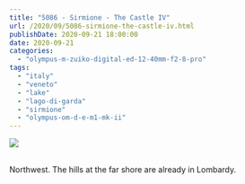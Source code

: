 ```yaml
---
title: "5086 - Sirmione - The Castle IV"
url: /2020/09/5086-sirmione-the-castle-iv.html
publishDate: 2020-09-21 18:00:00
date: 2020-09-21
categories: 
  - "olympus-m-zuiko-digital-ed-12-40mm-f2-8-pro"
tags: 
  - "italy"
  - "veneto"
  - "lake"
  - "lago-di-garda"
  - "sirmione"
  - "olympus-om-d-e-m1-mk-ii"
---
```

<div class="container">
<div class="center"><a target="_blank" href="https://d25zfm9zpd7gm5.cloudfront.net/1200x1200/2018/20180910_095002_lr.jpg"><img class="webfeedsFeaturedVisual" src="https://d25zfm9zpd7gm5.cloudfront.net/0600x0600/2018/20180910_095002_lr.jpg" /></a></div>
</div>
<br />

Northwest. The hills at the far shore are already in Lombardy.